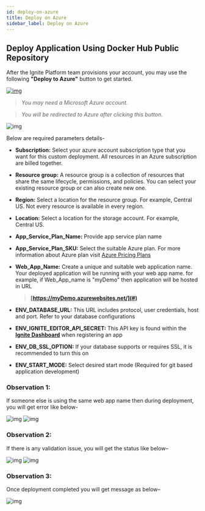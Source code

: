 ```yaml
---
id: deploy-on-azure
title: Deploy on Azure
sidebar_label: Deploy on Azure
---
```


## Deploy Application Using Docker Hub Public Repository

After the Ignite Platform team provisions your account, you may use the following **"Deploy to Azure"** button to get started.

<a href="https://portal.azure.com/#create/Microsoft.Template/uri/https%3A%2F%2Fraw.githubusercontent.com%2FCybergroup-Research%2Fignite-runtime-image%2Fmaster%2Fazure-app-service-dockerhub-public-image.json" target="_blank">![img](/assets/docs/deploy-to-azure/deploy-to-azure.png)</a>

> *You may need a Microsoft Azure account.*

> *You will be redirected to Azure after clicking this button.*

![img](/assets/docs/deploy-to-azure/custom-deployment.png)

Below are required parameters details-

- **Subscription:** Select your azure account subscription type that you want for this custom deployment.
All resources in an Azure subscription are billed together.

- **Resource group:** A resource group is a collection of resources that share the same lifecycle, permissions, and policies. You can select your existing resource group or can also create new one.

- **Region:** Select a location for the resource group. For example, Central US. Not every resource is available in every region.

- **Location:** Select a location for the storage account. For example, Central US.

- **App_Service_Plan_Name:** Provide app service plan name

- **App_Service_Plan_SKU:** Select the suitable Azure plan. For more information about Azure plan visit <u><a href="https://azure.microsoft.com/en-us/pricing/details/app-service/linux/" target="_blank">Azure Pricing Plans</a></u>

- **Web_App_Name:** Create a unique and suitable web application name. Your deployed application will be running with your web app name. for example, if Web_App_name is "myDemo" then application will be hosted in URL 
    > **[https://myDemo.azurewebsites.net/](#)**

- **ENV_DATABASE_URL:** This URL includes protocol, user credentials, host and port. Refer to your database configurations

- **ENV_IGNITE_EDITOR_API_SECRET:** This API key is found within the **<u><a href="https://dashboard.cgignite.io/apps" target="_blank">Ignite Dashboard</a></u>** when registering an app

- **ENV_DB_SSL_OPTION:** If your database supports or requires SSL, it is recommended to turn this on

- **ENV_START_MODE:** Select desired start mode (Required for git based application development)

### Observation 1: 
If someone else is using the same web app name then during deployment, you will get error like below-

![img](/assets/docs/deploy-to-azure/deployment-failed.png)
![img](/assets/docs/deploy-to-azure/website-already-exist.png)

### Observation 2: 
If there is any validation issue, you will get the status like below–

![img](/assets/docs/deploy-to-azure/custom-deployment-failed.png)
![img](/assets/docs/deploy-to-azure/custom-deployment-success.png)

### Observation 3: 
Once deployment completed you will get message as below–

![img](/assets/docs/deploy-to-azure/deployment-complete-msg.png)



